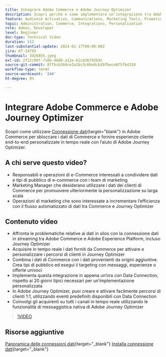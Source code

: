 ```yaml
---
title: Integrare Adobe Commerce e Adobe Journey Optimizer
description: Scopri perché e come implementare un’integrazione tra Adobe Commerce e Adobe Journey Optimizer.
feature: Audience Activation, Communications, Marketing Tools, Promotions/Events
topic: Administration, Commerce, Integrations, Personalization
role: Admin, Developer
level: Beginner
doc-type: Technical Video
duration: 512
last-substantial-update: 2024-01-17T00:00:00Z
jira: KT-14793
thumbnail: 3426855.jpeg
exl-id: 2f12c90f-710b-4680-a12e-62c436793b9c
source-git-commit: 8ffbcb364ce2a1bc3c6be0cb39fbece8f5fbd320
workflow-type: tm+mt
source-wordcount: '244'
ht-degree: 0%

---
```


# Integrare Adobe Commerce e Adobe Journey Optimizer

Scopri come utilizzare [Connessione dati](https://experienceleague.adobe.com/docs/commerce-merchant-services/data-connection/overview.html){target="blank"} in Adobe Commerce per sbloccare i dati di Commerce e fornire esperienze cliente end-to-end personalizzate in tempo reale con l’aiuto di Adobe Journey Optimizer.

## A chi serve questo video?

- Responsabili e operazioni di e-Commerce interessati a condividere dati e tipi di pubblico di e-commerce con i team di marketing
- Marketing Manager che desiderano utilizzare i dati dei clienti di Commerce per promuovere ulteriormente la personalizzazione su larga scala
- Operazioni di marketing che sono interessate a incrementare l’efficienza con il flusso automatizzato di dati tra Commerce e Journey Optimizer

## Contenuto video

- Affronta le problematiche relative ai dati in silos con la connessione dati in streaming tra Adobe Commerce e Adobe Experience Platform, incluso Journey Optimizer
- Acquisire in tempo reale i dati forniti da Commerce per attivare e personalizzare i percorsi di clienti in Journey Optimizer
- Combina i dati di Commerce con i dati provenienti da origini aggiuntive. Crea tipi di pubblico ed esegui il targeting con messaggi, esperienze o offerte univoci
- Implementa questa integrazione in appena un’ora con Data Connection, rispetto ai 20 giorni tipici necessari per un’implementazione personalizzata
- In Adobe Journey Optimizer, puoi creare e attivare facilmente percorsi di clienti 1:1, utilizzando eventi predefiniti disponibili con Data Connection
- Coinvolgi gli acquirenti su tutti i canali in tempo reale utilizzando le funzionalità di messaggistica nativa di Adobe Journey Optimizer

>[!VIDEO](https://video.tv.adobe.com/v/3426855/?learn=on)

## Risorse aggiuntive

[Panoramica delle connessioni dati](https://experienceleague.adobe.com/docs/commerce-merchant-services/data-connection/overview.html){target="_blank"}
[Installa connessione dati](https://experienceleague.adobe.com/docs/commerce-merchant-services/data-connection/fundamentals/install.html){target="_blank"}
